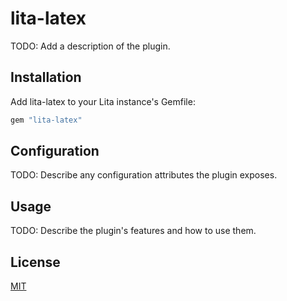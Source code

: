 # lita-latex

TODO: Add a description of the plugin.

## Installation

Add lita-latex to your Lita instance's Gemfile:

``` ruby
gem "lita-latex"
```

## Configuration

TODO: Describe any configuration attributes the plugin exposes.

## Usage

TODO: Describe the plugin's features and how to use them.

## License

[MIT](http://opensource.org/licenses/MIT)

